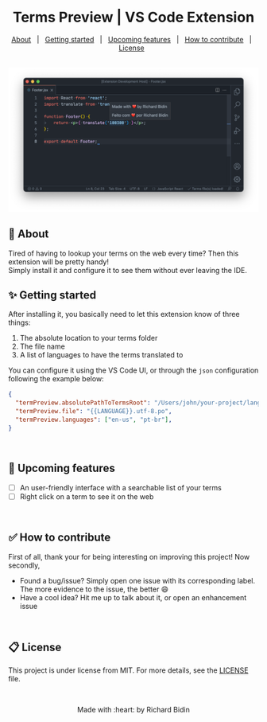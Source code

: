 &#xa0;
<h1 align="center">Terms Preview | VS Code Extension</h1>
<p align="center">
  <a href="#-about">About</a> &#xa0; | &#xa0; 
  <a href="#-getting-started">Getting started</a> &#xa0; | &#xa0;
  <a href="#-upcoming-features">Upcoming features</a> &#xa0; | &#xa0;
  <a href="#-how-to-contribute">How to contribute</a> &#xa0; | &#xa0;
  <a href="#memo-license">License</a> &#xa0;
</p>
&#xa0;
<img alt="Extension screenshot" src="https://github.com/nidib/term-preview/blob/v1.0.0/screenshot.png?raw=true" />

## 🎯 About

Tired of having to lookup your terms on the web every time? Then this extension will be pretty handy!</br>
Simply install it and configure it to see them without ever leaving the IDE.
</br>

## ✨ Getting started

After installing it, you basically need to let this extension know of three things: </br>
1. The absolute location to your terms folder
2. The file name
3. A list of languages to have the terms translated to

You can configure it using the VS Code UI, or through the `json` configuration following the example below:
```json
{
  "termPreview.absolutePathToTermsRoot": "/Users/john/your-project/language/terms",
  "termPreview.file": "{{LANGUAGE}}.utf-8.po",
  "termPreview.languages": ["en-us", "pt-br"],
}
```
</br>

## 🚀 Upcoming features

- [ ] An user-friendly interface with a searchable list of your terms
- [ ] Right click on a term to see it on the web
</br>

## ✅ How to contribute

First of all, thank your for being interesting on improving this project! Now secondly, </br>
- Found a bug/issue? Simply open one issue with its corresponding label. The more evidence to the issue, the better :smile:
- Have a cool idea? Hit me up to talk about it, or open an enhancement issue
</br>

## 📋 License

This project is under license from MIT. For more details, see the [LICENSE](LICENSE.md) file.

&#xa0;
<p align="center">Made with :heart: by Richard Bidin</p>
&#xa0;